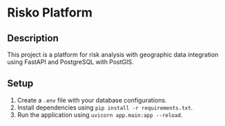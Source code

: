 # Risko Platform

## Description
This project is a platform for risk analysis with geographic data integration using FastAPI and PostgreSQL with PostGIS.

## Setup
1. Create a `.env` file with your database configurations.
2. Install dependencies using `pip install -r requirements.txt`.
3. Run the application using `uvicorn app.main:app --reload`.

